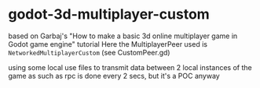 # godot-3d-multiplayer-custom
based on Garbaj's "How to make a basic 3d online multiplayer game in Godot game engine" tutorial
Here the MultiplayerPeer used is ```NetworkedMultiplayerCustom``` (see CustomPeer.gd)

using some local use files to transmit data between 2 local instances of the game
as such as rpc is done every 2 secs, but it's a POC anyway